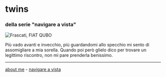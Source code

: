 # twins  
### della serie "navigare a vista"  

![](https://live.staticflickr.com/65535/52732160916_9b550afa0d_z.jpg "Frascati, FIAT QUBO")  

Più vado avanti e invecchio, più guardandomi allo specchio mi sento di assomigliare a mia sorella.
Quando poi però glielo dico per trovare un legittimo riscontro, non mi pare prenderla benissimo.

---    
[about me](https://about.me/cacioman) - [navigare a vista](navigareavista.md)  
